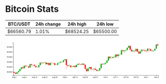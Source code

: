 # Bitcoin Stats

BTC/USDT|24h change|24h high|24h low|
|---|---|---|---|
|$66560.79|1.01%|$68524.25|$65500.00|

<img src="./chart.svg">
